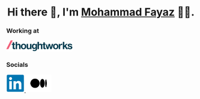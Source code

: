 <h1 align="center"> Hi there 👋, I'm <a href="https://mohammadfayaz.in">Mohammad Fayaz</a> 🧑‍💻. </h1>

### Working at
<img src="./tw.png" width="35%" />

### Socials

<a href="https://linkedin.com/in/fayaz07"><img src="https://raw.githubusercontent.com/devicons/devicon/master/icons/linkedin/linkedin-original.svg" height="48" width="48" /> </a> <a href="https://medium.com/@fayaz07"><img src="./medium.png" height="48" /> 
